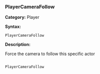 ### PlayerCameraFollow

**Category:**
Player

**Syntax:**

```scorpionengine
PlayerCameraFollow
```

**Description:**

Force the camera to follow this specific actor


```scorpionengine

PlayerCameraFollow

```
